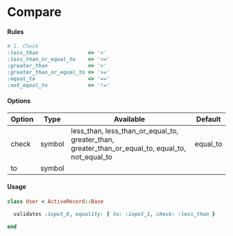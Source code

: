 # Compare

#### Rules

```ruby
# 1. Check
:less_than                => '<'
:less_than_or_equal_to    => '<='
:greater_than             => '>'
:greater_than_or_equal_to => '>='
:equal_to                 => '=='
:not_equal_to             => '!='
```

#### Options

Option | Type | Available | Default
--- | --- | --- | ---
check | symbol | less_than, less_than_or_equal_to, greater_than, greater_than_or_equal_to, equal_to, not_equal_to | equal_to
to | symbol | |

#### Usage

```ruby
class User < ActiveRecord::Base

  validates :input_0, equality: { to: :input_1, check: :less_than }

end
```
